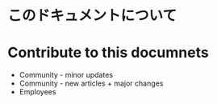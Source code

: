 # このドキュメントについて

# Contribute to this documnets
- Community - minor updates
- Community - new articles + major changes
- Employees

